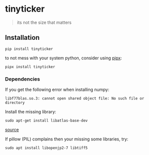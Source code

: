 # tinyticker

> its not the size that matters

## Installation

```
pip install tinyticker
```

to not mess with your system python, consider using [pipx](https://github.com/pypa/pipx):

```
pipx install tinyticker
```

### Dependencies

If you get the following error when installing numpy:

```
libf77blas.so.3: cannot open shared object file: No such file or directory
```

Install the missing library:

```
sudo apt-get install libatlas-base-dev
```

[source](https://numpy.org/devdocs/user/troubleshooting-importerror.html#raspberry-pi)

If pillow (PIL) complains then your missing some libraries, try:

```
sudo apt install libopenjp2-7 libtiff5
```
